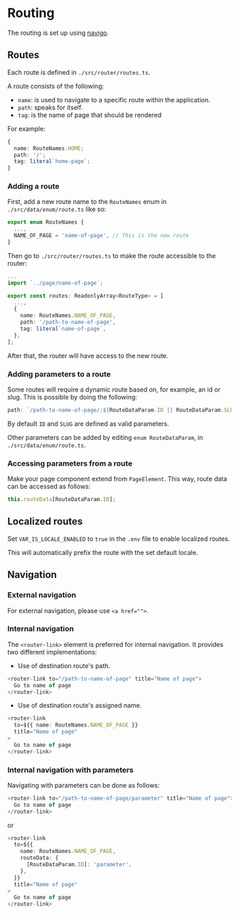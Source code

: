 # Routing

The routing is set up using [navigo](https://github.com/krasimir/navigo).

## Routes

Each route is defined in `./src/router/routes.ts`.

A route consists of the following:

- `name`: is used to navigate to a specific route within the application.
- `path`: speaks for itself.
- `tag`: is the name of page that should be rendered

For example:

```typescript
{
  name: RouteNames.HOME;
  path: '/';
  tag: literal`home-page`;
}
```

### Adding a route

First, add a new route name to the `RouteNames` enum in `./src/data/enum/route.ts` like so:

```typescript
export enum RouteNames {
  ...,
  NAME_OF_PAGE = 'name-of-page', // This is the new route
}
```

Then go to `./src/router/routes.ts` to make the route accessible to the router:

```typescript
...
import `../page/name-of-page`;

export const routes: ReadonlyArray<RouteType> = [
  ...,
  {
    name: RouteNames.NAME_OF_PAGE,
    path: '/path-to-name-of-page',
    tag: literal`name-of-page`,
  },
];
```

After that, the router will have access to the new route.

### Adding parameters to a route

Some routes will require a dynamic route based on, for example, an id or slug. This is possible by doing the following:

```typescript
path: `/path-to-name-of-page/:${RouteDataParam.ID || RouteDataParam.SLUG}`,
```

By default `ID` and `SLUG` are defined as valid parameters.

Other parameters can be added by editing `enum RouteDataParam`, in `./src/data/enum/route.ts`.

### Accessing parameters from a route

Make your page component extend from `PageElement`. This way, route data can be accessed as follows:

```typescript
this.routeData[RouteDataParam.ID];
```

## Localized routes

Set `VAR_IS_LOCALE_ENABLED` to `true` in the `.env` file to enable localized routes.

This will automatically prefix the route with the set default locale.

## Navigation

### External navigation

For external navigation, please use `<a href="">`.

### Internal navigation

The `<router-link>` element is preferred for internal navigation. It provides two different implementations:

- Use of destination route's path.

```typescript jsx
<router-link to="/path-to-name-of-page" title="Name of page">
  Go to name of page
</router-link>
```

- Use of destination route's assigned name.

```typescript jsx
<router-link
  to=${{ name: RouteNames.NAME_OF_PAGE }}
  title="Name of page"
>
  Go to name of page
</router-link>
```

### Internal navigation with parameters

Navigating with parameters can be done as follows:

```typescript jsx
<router-link to="/path-to-name-of-page/parameter" title="Name of page">
  Go to name of page
</router-link>
```

or

```typescript jsx
<router-link
  to=${{
    name: RouteNames.NAME_OF_PAGE,
    routeData: {
      [RouteDataParam.ID]: 'parameter',
    },
  }}
  title="Name of page"
>
  Go to name of page
</router-link>
```
